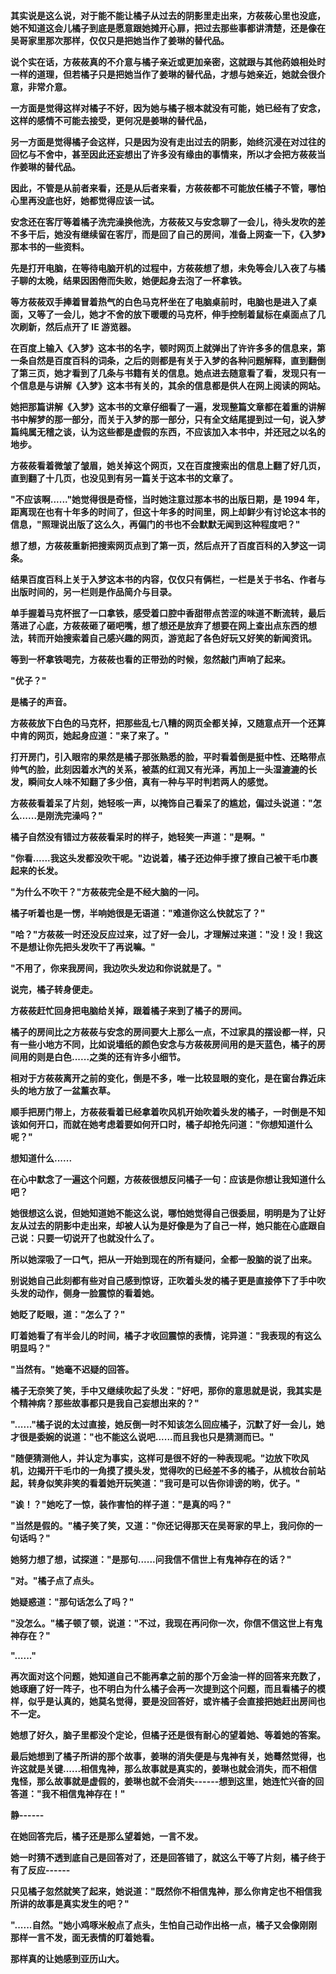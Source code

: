 <link rel="stylesheet" href="../../styles/text.css" />

**其实说是这么说，对于能不能让橘子从过去的阴影里走出来，方莜莜心里也没底，她不知道这会儿橘子到底是愿意跟她摊开心扉，把过去那些事都讲清楚，还是像在吴哥家里那次那样，仅仅只是把她当作了姜琳的替代品。**

**说个实在话，方莜莜真的不介意与橘子亲近或更加亲密，这就跟与其他药娘相处时一样的道理，但若橘子只是把她当作了姜琳的替代品，才想与她亲近，她就会很介意，非常介意。**

**一方面是觉得这样对橘子不好，因为她与橘子根本就没有可能，她已经有了安念，这样的感情不可能去接受，更何况是姜琳的替代品，**

**另一方面是觉得橘子会这样，只是因为没有走出过去的阴影，始终沉浸在对过往的回忆与不舍中，甚至因此还妄想出了许多没有缘由的事情来，所以才会把方莜莜当作姜琳的替代品。**

**因此，不管是从前者来看，还是从后者来看，方莜莜都不可能放任橘子不管，哪怕心里再没底也好，她都觉得应该一试。**

**安念还在客厅等着橘子洗完澡换他洗，方莜莜又与安念聊了一会儿，待头发吹的差不多干后，她没有继续留在客厅，而是回了自己的房间，准备上网查一下，《入梦》那本书的一些资料。**

**先是打开电脑，在等待电脑开机的过程中，方莜莜想了想，未免等会儿入夜了与橘子聊的太晚，结果因困倦而失败，她便起身去泡了一杯拿铁。**

**等方莜莜双手捧着冒着热气的白色马克杯坐在了电脑桌前时，电脑也是进入了桌面，又等了一会儿，她才不舍的放下暖暖的马克杯，伸手控制着鼠标在桌面点了几次刷新，然后点开了 IE 游览器。**

**在百度上输入《入梦》这本书的名字，顿时网页上就弹出了许许多多的信息来，第一条自然是百度百科的词条，之后的则都是有关于入梦的各种问题解释，直到翻倒了第三页，她才看到了几条与书籍有关的信息。她点进去随意看了看，发现只有一个信息是与讲解《入梦》这本书有关的，其余的信息都是供人在网上阅读的网站。**

**她把那篇讲解《入梦》这本书的文章仔细看了一遍，发现整篇文章都在着重的讲解书中解梦的那一部分，而关于入梦的那一部分，只有全文结尾提到过一句，说入梦篇纯属无稽之谈，认为这些都是虚假的东西，不应该加入本书中，并还冠之以名的地步。**

**方莜莜看着微皱了皱眉，她关掉这个网页，又在百度搜索出的信息上翻了好几页，直到翻了十几页，也没见到有另一篇关于这本书的文章了。**

**"不应该啊......"她觉得很是奇怪，当时她注意过那本书的出版日期，是 1994 年，距离现在也有十年多的时间了，但这十年多的时间里，网上却鲜少有讨论这本书的信息，"照理说出版了这么久，再偏门的书也不会默默无闻到这种程度吧？"**

**想了想，方莜莜重新把搜索网页点到了第一页，然后点开了百度百科的入梦这一词条。**

**结果百度百科上关于入梦这本书的内容，仅仅只有俩栏，一栏是关于书名、作者与出版时间的，另一栏则是作品简介与目录。**

**单手握着马克杯抿了一口拿铁，感受着口腔中香甜带点苦涩的味道不断流转，最后落进了心底，方莜莜砸了砸吧嘴，想了想还是放弃了想要在网上查出点东西的想法，转而开始搜索着自己感兴趣的网页，游览起了各色好玩又好笑的新闻资讯。**

**等到一杯拿铁喝完，方莜莜也看的正带劲的时候，忽然敲门声响了起来。**

**"优子？"**

**是橘子的声音。**

**方莜莜放下白色的马克杯，把那些乱七八糟的网页全都关掉，又随意点开一个还算中肯的网页，她起身应道："来了来了。"**

**打开房门，引入眼帘的果然是橘子那张熟悉的脸，平时看着倒是挺中性、还略带点帅气的脸，此刻因着水汽的关系，被蒸的红润又有光泽，再加上一头湿漉漉的长发，瞬间女人味不知翻了多少倍，真有一种与平时判若两人的感觉。**

**方莜莜看着呆了片刻，她轻咳一声，以掩饰自己看呆了的尴尬，偏过头说道："怎么......是刚洗完澡吗？"**

**橘子自然没有错过方莜莜看呆时的样子，她轻笑一声道："是啊。"**

**"你看......我这头发都没吹干呢。"边说着，橘子还边伸手撩了撩自己被干毛巾裹起来的长发。**

**"为什么不吹干？"方莜莜完全是不经大脑的一问。**

**橘子听着也是一愣，半响她很是无语道："难道你这么快就忘了？"**

**"哈？"方莜莜一时还没反应过来，过了好一会儿，才理解过来道："没！没！我这不是想让你先把头发吹干了再说嘛。"**

**"不用了，你来我房间，我边吹头发边和你说就是了。"**

**说完，橘子转身便走。**

**方莜莜赶忙回身把电脑给关掉，跟着橘子来到了橘子的房间。**

**橘子的房间比之方莜莜与安念的房间要大上那么一点，不过家具的摆设都一样，只有一些小地方不同，比如说墙纸的颜色安念与方莜莜房间用的是天蓝色，橘子的房间用的则是白色......之类的还有许多小细节。**

**相对于方莜莜离开之前的变化，倒是不多，唯一比较显眼的变化，是在窗台靠近床头的地方放了一盆薰衣草。**

**顺手把房门带上，方莜莜看着已经拿着吹风机开始吹着头发的橘子，一时倒是不知该如何开口，而就在她考虑着要如何开口时，橘子却抢先问道："你想知道什么呢？"**

**想知道什么......**

**在心中默念了一遍这个问题，方莜莜很想反问橘子一句：应该是你想让我知道什么吧？**

**她很想这么说，但她知道她不能这么说，哪怕她觉得自己很委屈，明明是为了让好友从过去的阴影中走出来，却被人认为是好像是为了自己一样，她只能在心底跟自己说：只要一切说开了也就没什么了。**

**所以她深吸了一口气，把从一开始到现在的所有疑问，全都一股脑的说了出来。**

**别说她自己此刻都有些对自己感到惊讶，正吹着头发的橘子更是直接停下了手中吹头发的动作，侧身一脸震惊的看着她。**

**她眨了眨眼，道："怎么了？"**

**盯着她看了有半会儿的时间，橘子才收回震惊的表情，诧异道："我表现的有这么明显吗？"**

**"当然有。"她毫不迟疑的回答。**

**橘子无奈笑了笑，手中又继续吹起了头发："好吧，那你的意思就是说，我其实是个精神病？那些故事都只是我自己妄想出来的？"**

**"......"橘子说的太过直接，她反倒一时不知该怎么回应橘子，沉默了好一会儿，她才很是委婉的说道："也不能这么说吧......而且我也只是猜测而已。"**

**"随便猜测他人，并认定为事实，这样可是很不好的一种表现呢。"边放下吹风机，边揭开干毛巾的一角摸了摸头发，觉得吹的已经差不多的橘子，从梳妆台前站起，转身似笑非笑的看着她开玩笑道："我可是可以告你诽谤的哟，优子。"**

**"诶！？"她吃了一惊，装作害怕的样子道："是真的吗？"**

**"当然是假的。"橘子笑了笑，又道："你还记得那天在吴哥家的早上，我问你的一句话吗？"**

**她努力想了想，试探道："是那句......问我信不信世上有鬼神存在的话？"**

**"对。"橘子点了点头。**

**她疑惑道："那句话怎么了吗？"**

**"没怎么。"橘子顿了顿，说道："不过，我现在再问你一次，你信不信这世上有鬼神存在？"**

**"......"**

**再次面对这个问题，她知道自己不能再拿之前的那个万金油一样的回答来充数了，她琢磨了好一阵子，也不明白为什么橘子会再一次提到这个问题，而且看橘子的模样，似乎是认真的，她莫名觉得，要是没回答好，或许橘子会直接把她赶出房间也不一定。**

**她想了好久，脑子里都没个定论，但橘子还是很有耐心的望着她、等着她的答案。**

**最后她想到了橘子所讲的那个故事，姜琳的消失便是与鬼神有关，她蓦然觉得，也许这就是关键......相信鬼神，那么故事就是真实的，姜琳也就会消失，而不相信鬼怪，那么故事就是虚假的，姜琳也就不会消失------想到这里，她连忙兴奋的回答道："我不相信鬼神存在！"**

**静------**

**在她回答完后，橘子还是那么望着她，一言不发。**

**她一时猜不透到底自己是回答对了，还是回答错了，就这么干等了片刻，橘子终于有了反应------**

**只见橘子忽然就笑了起来，她说道："既然你不相信鬼神，那么你肯定也不相信我所讲的故事是真实发生的吧？"**

**"......自然。"她小鸡啄米般点了点头，生怕自己动作出格一点，橘子又会像刚刚那样一言不发，面无表情的盯着她看。**

**那样真的让她感到亚历山大。**
